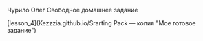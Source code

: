 Чурило Олег
Свободное домашнее задание

[lesson_4](Kezzzia.github.io/Srarting Pack — копия "Мое готовое задание")
